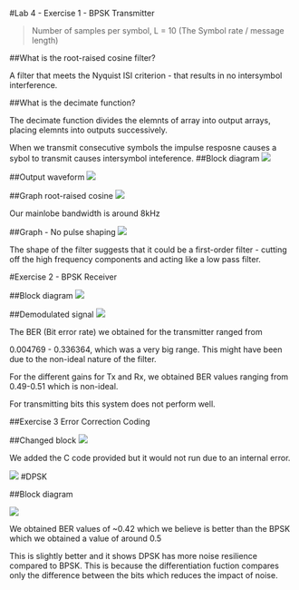 #Lab 4 - Exercise 1 - BPSK Transmitter

>Number of samples per symbol, L = 10 (The Symbol rate / message length)

##What is the root-raised cosine filter?

A filter that meets the Nyquist ISI criterion - that results in no intersymbol interference.

##What is the decimate function?

The decimate function divides the elemnts of array into output arrays, placing elemnts into outputs successively.

When we transmit consecutive symbols the impulse resposne causes a sybol to transmit causes intersymbol inteference.
##Block diagram 
![](https://cloud.githubusercontent.com/assets/2521843/22629581/897bd7b4-ebe0-11e6-8330-0e5963bec3b9.PNG)


##Output waveform
![](https://cloud.githubusercontent.com/assets/2521843/22642094/324b9daa-ec51-11e6-81fb-301a78c7bf71.png)

##Graph root-raised cosine
![](https://cloud.githubusercontent.com/assets/2521843/22641988/c991db08-ec50-11e6-8705-2882dbe341ad.png)

Our mainlobe bandwidth is around 8kHz

##Graph - No pulse shaping
![](https://cloud.githubusercontent.com/assets/2521843/22642066/1478c38e-ec51-11e6-8be0-c4ab8511f456.png)

The shape of the filter suggests that it could be a first-order filter - cutting off the high frequency components and acting like a low pass filter.

#Exercise 2 - BPSK Receiver

##Block diagram
![](https://cloud.githubusercontent.com/assets/2521843/22629583/8fc1806a-ebe0-11e6-8055-a0422c5ea010.PNG)

##Demodulated signal
![](https://cloud.githubusercontent.com/assets/2521843/22629584/8fc209e0-ebe0-11e6-8453-bd159e806d26.PNG)

The BER (Bit error rate) we obtained for the transmitter ranged from

0.004769 - 0.336364, which was a very big range. This might have been due to the non-ideal nature of the filter.

For the different gains for Tx and Rx, we obtained BER values ranging from 0.49-0.51 which is non-ideal.

For transmitting bits this system does not perform well.

##Exercise 3 Error Correction Coding

##Changed block
![](https://cloud.githubusercontent.com/assets/2521843/22644624/3642aed0-ec5b-11e6-9af4-016024d1baaa.png)

We added the C code provided but it would not run due to an internal error.



![](https://cloud.githubusercontent.com/assets/2521843/22644689/6aec2daa-ec5b-11e6-89d8-16262fc4091a.png)
#DPSK

##Block diagram

![](https://cloud.githubusercontent.com/assets/2521843/22646121/97af7246-ec62-11e6-9483-dfbe479b7984.png)

We obtained BER values of ~0.42 which we believe is better than the BPSK which we obtained a value of around 0.5

This is slightly better and it shows DPSK has more noise resilience compared to BPSK. This is because the differentiation fuction compares only the difference between the bits which reduces the impact of noise.
